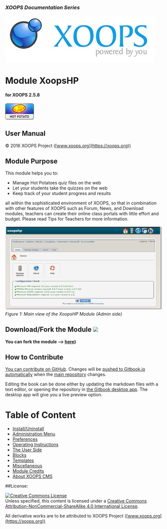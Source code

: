 ### _XOOPS Documentation Series_
![logoXoops.jpg](assets/logoXoops.jpg)

# Module XoopsHP
#### for XOOPS 2.5.8
      
![logoModule.png](assets/logoModule.png)
            
## User Manual

© 2016 XOOPS Project ([www.xoops.org](https://xoops.org))  

## Module Purpose 

This module helps you to: 

* Manage Hot Potatoes quiz files on the web
* Let your students take the quizzes on the web
* Keep track of your student progress and results

all within the sophisticated environment of XOOPS, so that in combination with other features of XOOPS such as Forum, News, and Download modules, teachers can create their online class portals with little effort and budget. Please read Tips for Teachers for more information.

![image001.png](assets/image001.png)
*Figure 1: Main view of the XoopsHP Module (Admin side)*

## Download/Fork the Module ![](https://xoops.org/images/forkit.png) 

**You can fork the module --> [here](https://github.com/XoopsModules25x/xoopshp))** 

## How to Contribute

[You can contribute on GitHub](https://github.com/XoopsDocs/xoopshp-tutorial). Changes will be [pushed to Gitbook.io automatically](https://www.gitbook.com/book/xoops/xoopshp-tutorial/activity) when the [main repository](https://github.com/XoopsDocs/xoopshp-tutorial) changes.

Editing the book can be done either by updating the markdown files with a text editor, or opening the repository in [the Gitbook desktop app](https://github.com/GitbookIO/editor/blob/master/README.md). The desktop app will give you a live preview option.

# Table of Content

* [Install/Uninstall](book/1install.md)
* [Administration Menu](book/2administration.md)
* [Preferences](book/3preferences.md)
* [Operating Instructions](book/4operations.md)
* [The User Side](book/5userside.md)
* [Blocks](book/6blocks.md)
* [Templates](book/7templates.md)
* [Miscellaneous](book/8other.md) 
* [Module Credits](book/9credits.md)
* [About XOOPS CMS](book/10aboutxoops.md)

##License:

<a rel="license" href="http://creativecommons.org/licenses/by-nc-sa/4.0/"><img alt="Creative Commons License" style="border-width:0" src="https://i.creativecommons.org/l/by-nc-sa/4.0/88x31.png" /></a><br />Unless specified, this content is licensed under a <a rel="license" href="http://creativecommons.org/licenses/by-nc-sa/4.0/">Creative Commons Attribution-NonCommercial-ShareAlike 4.0 International License</a>.

All derivative works are to be attributed to XOOPS Project ([www.xoops.org](https://xoops.org))
